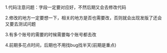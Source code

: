 1.代码注意问题：字段一定要对应好，不然后期又会去修改代码

2.修改的地方一定要想一下，相关的地方是否也需要改，否则就会出现发版了还会又要去测试问题

3.有多个账号的需要的时候需要每个账号都去改

4.前期多花点时间，后期也不用找bug找半天(前期是重点)



